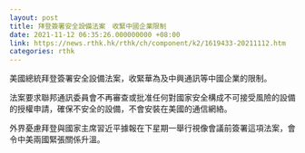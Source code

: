 ```yaml
---
layout: post
title: 拜登簽署安全設備法案　收緊中國企業限制
date: 2021-11-12 06:35:26.000000000 +08:00
link: https://news.rthk.hk/rthk/ch/component/k2/1619433-20211112.htm
categories: rthk
---
```


美國總統拜登簽署安全設備法案，收緊華為及中興通訊等中國企業的限制。

法案要求聯邦通訊委員會不再審查或批准任何對國家安全構成不可接受風險的設備的授權申請，確保不安全的設備，不會安裝在美國的通信網絡。

外界憂慮拜登與國家主席習近平據報在下星期一舉行視像會議前簽署這項法案，會令中美兩國緊張關係升溫。
